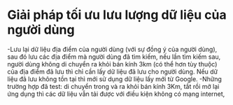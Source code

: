 # Giải pháp tối ưu lưu lượng dữ liệu của người dùng
-Lưu lại dữ liệu địa điểm của người dùng (với sự đồng ý của người dùng), sau đó lưu các địa điểm mà người dùng đã tìm kiếm, nếu lần tìm kiếm sau, người dùng không di chuyển ra khỏi bán kính 3km (có thể hơn tùy thuộc) của địa điểm đã lưu thì chỉ cần lấy dữ liệu đã lưu cho người dùng. Nếu dữ liệu đã lưu không tồn tại thì mới sử dụng dữ liệu lấy mới từ Google.
-Những trường hợp đã test: di chuyển trong và ra khỏi bán kính 3Km, tắt rồi mở lại ứng dụng thì các dữ liệu vẫn tải được với điều kiện không có mạng internet,
